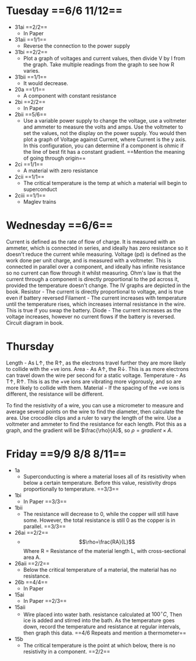 # Tuesday ==6/6 11/12==
- 31ai ==2/2==
	- In Paper
- 31aii ==1/1==
	- Reverse the connection to the power supply
- 31bi ==2/2==
	- Plot a graph of voltages and current values, then divide V by I from the graph. Take multiple readings from the graph to see how R varies.
- 31bii ==1/1==
	- It would decrease.
- 20a ==1/1==
	- A component with constant resistance
- 2bi ==2/2==
	- In Paper
- 2bii ==5/6==
	- Use a variable power supply to change the voltage, use a voltmeter and ammeter to measure the volts and amps. Use the voltmeter to set the values, not the display on the power supply. You would then plot a graph of Voltage against Current, where Current is the y axis. In this configuration, you can determine if a component is ohmic if the line of best fit has a constant gradient. ==Mention the meaning of going through origin==
- 2ci ==1/1==
	- A material with zero resistance
- 2cii ==1/1==
	- The critical temperature is the temp at which a material will begin to superconduct
- 2ciii ==1/1==
	- Maglev trains

# Wednesday ==6/6==
Current is defined as the rate of flow of charge. It is measured with an ammeter, which is connected in series, and ideally has zero resistance so it doesn't reduce the current while measuring.
Voltage (pd) is defined as the work done per unit charge, and is measured with a voltmeter. This is connected in parallel over a component, and ideally has infinite resistance so no current can flow through it whilst measuring.
Ohm's law is that the current through a component is directly proportional to the pd across it, provided the temperature doesn't change.
The IV graphs are depicted in the book. 
Resistor - The current is directly proportional to voltage, and is true even if battery reversed
Filament - The current increases with temperature until the temperature rises, which increases internal resistance in the wire. This is true if you swap the battery.
Diode - The current increases as the voltage increases, however no current flows if the battery is reversed.
Circuit diagram in book.

# Thursday
Length - As L$\uparrow$, the R$\uparrow$, as the electrons travel further they are more likely to collide with the +ve ions.
Area - As A$\uparrow$, the R$\downarrow$. This is as more electrons can travel down the wire per second for a static voltage.
Temperature - As T$\uparrow$, R$\uparrow$. This is as the +ve ions are vibrating more vigorously, and so are more likely to collide with them.
Material - If the spacing of the +ve ions is different, the resistance will be different.

To find the resistivity of a wire, you can use a micrometer to measure and average several points on the wire to find the diameter, then calculate the area. Use crocodile clips and a ruler to vary the length of the wire. Use a voltmeter and ammeter to find the resistance for each length. Plot this as a graph, and the gradient will be $\frac{\rho}{A}$, so $\rho = gradient \times A$.

# Friday ==9/9 8/8 8/11==

- 1a
	- Superconducting is where a material loses all of its resistivity when below a certain temperature. Before this value, resistivity drops proportionally to temperature. ==3/3==
- 1bi
	- In Paper ==3/3==
- 1bii
	- The resistance will decrease to 0, while the copper will still have some. However, the total resistance is still 0 as the copper is in parallel. ==3/3==
- 26ai ==2/2==
	- $$\rho=\frac{RA}{L}$$Where R = Resistance of the material length L, with cross-sectional area A.
- 26aii ==2/2==
	- Below the critical temperature of a material, the material has no resistance.
- 26b ==4/4==
	- In Paper
- 15ai
	- In Paper ==2/3==
- 15aii
	- Wire placed into water bath. resistance calculated at $100^\circ C$, Then ice is added and stirred into the bath. As the temperature goes down, record the temperature and resistance at regular intervals, then graph this data. ==4/6 Repeats and mention a thermometer==
- 15b
	- The critical temperature is the point at which below, there is no resistivity in a component. ==2/2==
